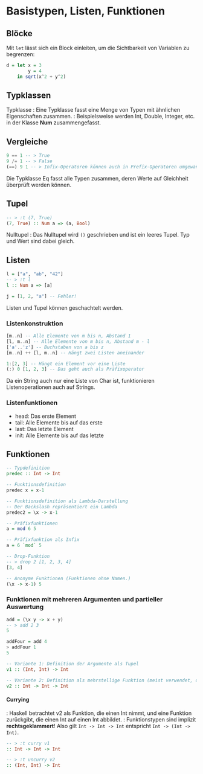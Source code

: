 Basistypen, Listen, Funktionen
==============================

## Blöcke

Mit `let` lässt sich ein Block einleiten, um die Sichtbarkeit von
Variablen zu begrenzen:

```haskell
d = let x = 3
        y = 4
    in sqrt(x^2 + y^2)
```

## Typklassen

Typklasse
: Eine Typklasse fasst eine Menge von Typen mit ähnlichen Eigenschaften zusammen.
: Beispielsweise werden Int, Double, Integer, etc. in der Klasse **Num** zusammengefasst.

## Vergleiche

```haskell
9 == 1 -- > True
9 /= 1 -- > False
(==) 9 1 -- > Infix-Operatoren können auch in Prefix-Operatoren umgewandelt werden
```

Die Typklasse Eq fasst alle Typen zusammen, deren Werte auf Gleichheit überprüft werden können.

## Tupel

```haskell
-- > :t (7, True)
(7, True) :: Num a => (a, Bool)
```

Nulltupel
: Das Nulltupel wird `()`  geschrieben und ist ein leeres Tupel. Typ und Wert sind dabei gleich.

## Listen

```haskell
l = ["a", "ab", "42"]
-- > :t l
l :: Num a => [a]

j = [1, 2, "a"] -- Fehler!
```

Listen und Tupel können geschachtelt werden.

### Listenkonstruktion

```haskell
[m..n] -- Alle Elemente von m bis n, Abstand 1
[l, m..n] -- Alle Elemente von m bis n, Abstand m - l
['a'..'z'] -- Buchstaben von a bis z
[m..n] ++ [l, m..n] -- Hängt zwei Listen aneinander

1:[2, 3] -- Hängt ein Element vor eine Liste
(:) 0 [1, 2, 3] -- Das geht auch als Präfixoperator
```

Da ein String auch nur eine Liste von Char ist, funktionieren Listenoperationen auch auf Strings.

### Listenfunktionen

- head: Das erste Element
- tail: Alle Elemente bis auf das erste
- last: Das letzte Element
- init: Alle Elemente bis auf das letzte

## Funktionen

```haskell
-- Typdefinition
predec :: Int -> Int

-- Funktionsdefinition
predec x = x-1

-- Funktionsdefinition als Lambda-Darstellung
-- Der Backslash repräsentiert ein Lambda
predec2 = \x -> x-1

-- Präfixfunktionen
a = mod 6 5

-- Präfixfunktion als Infix
a = 6 `mod` 5

-- Drop-Funktion
-- > drop 2 [1, 2, 3, 4]
[3, 4]

-- Anonyme Funktionen (Funktionen ohne Namen.)
(\x -> x-1) 5
```

### Funktionen mit mehreren Argumenten und partieller Auswertung

```haskell
add = (\x y -> x + y)
-- > add 2 3
5

addFour = add 4
> addFour 1
5

-- Variante 1: Definition der Argumente als Tupel
v1 :: (Int, Int) -> Int

-- Variante 2: Definition als mehrstellige Funktion (meist verwendet, da partielle Auswertung)
v2 :: Int -> Int -> Int
```

#### Currying
: Haskell betrachtet v2 als Funktion, die einen Int nimmt, und eine Funktion zurückgibt, die einen Int auf einen Int abbildet.
: Funktionstypen sind implizit **rechtsgeklammert**! Also gilt `Int -> Int -> Int` entspricht `Int -> (Int -> Int)`.   

```haskell
-- > :t curry v1
:: Int -> Int -> Int

-- > :t uncurry v2
:: (Int, Int) -> Int
```
